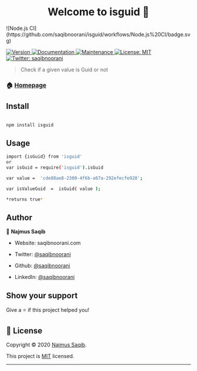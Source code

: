 
<h1  align="center">Welcome to isguid 👋</h1>
![Node.js CI](https://github.com/saqibnoorani/isguid/workflows/Node.js%20CI/badge.svg)

<p>

<a  href="https://www.npmjs.com/package/isguid"  target="_blank">

<img  alt="Version"  src="https://img.shields.io/npm/v/isguid.svg">

</a>

<a  href="https://github.com/saqibnoorani/isguid#readme"  target="_blank">

<img  alt="Documentation"  src="https://img.shields.io/badge/documentation-yes-brightgreen.svg"  />

</a>

<a  href="https://github.com/saqibnoorani/isguid/graphs/commit-activity"  target="_blank">

<img  alt="Maintenance"  src="https://img.shields.io/badge/Maintained%3F-yes-green.svg"  />

</a>

<a  href="https://github.com/saqibnoorani/isguid/blob/master/LICENSE"  target="_blank">

<img  alt="License: MIT"  src="https://img.shields.io/github/license/saqibnoorani/isguid"  />

</a>

<a  href="https://twitter.com/saqibnoorani"  target="_blank">

<img  alt="Twitter: saqibnoorani"  src="https://img.shields.io/twitter/follow/saqibnoorani.svg?style=social"  />

</a>

</p>

  

> Check if a given value is Guid or not

  

### 🏠 [Homepage](https://www.npmjs.com/package/isguid)

  

## Install

  

```sh

npm install isguid

```

  

## Usage

  

```sh
import {isGuid} from 'isguid'
or
var isGuid = require('isguid').isGuid

var value =  'cde88ae8-2300-4f6b-a67a-292efecfe928';

var isValueGuid  =  isGuid( value );

*returns true*

```

  

## Author

  

👤 **Najmus Saqib**

  

* Website: saqibnoorani.com

* Twitter: [@saqibnoorani](https://twitter.com/saqibnoorani)

* Github: [@saqibnoorani](https://github.com/saqibnoorani)

* LinkedIn: [@saqibnoorani](https://linkedin.com/in/saqibnoorani)

  

## Show your support

  

Give a ⭐️ if this project helped you!

  

## 📝 License

  

Copyright © 2020 [Najmus Saqib](https://github.com/saqibnoorani).<br  />

This project is [MIT](https://github.com/saqibnoorani/isguid/blob/master/LICENSE) licensed.

  

***
